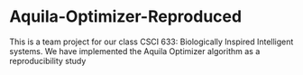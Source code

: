 # Aquila-Optimizer-Reproduced
This is a team project for our class CSCI 633: Biologically Inspired Intelligent systems. We have implemented the Aquila Optimizer algorithm as a reproducibility study
